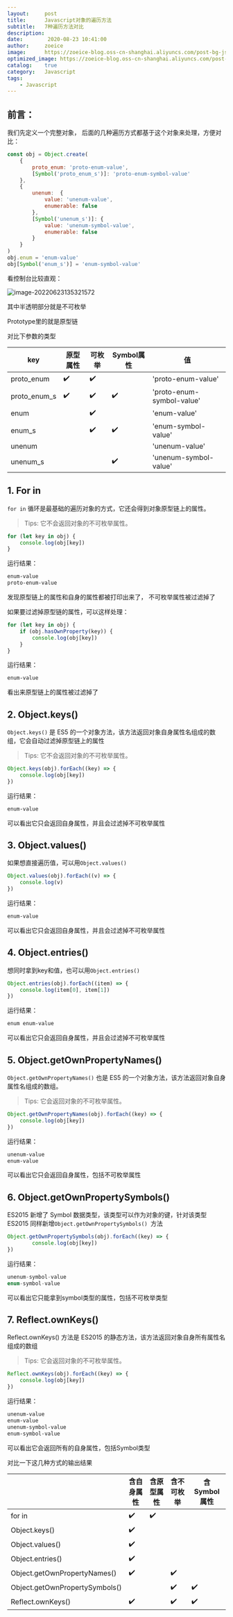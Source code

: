 ```yaml
---
layout:     post
title:      Javascript对象的遍历方法
subtitle:   7种遍历方法对比
description: 
date:        2020-08-23 10:41:00
author:     zoeice
image:      https://zoeice-blog.oss-cn-shanghai.aliyuncs.com/post-bg-js.gif
optimized_image: https://zoeice-blog.oss-cn-shanghai.aliyuncs.com/post-bg-es.jpg?x-oss-process=image/resize,w_380
catalog:    true
category:   Javascript
tags:
    - Javascript
---
```


## 前言：
我们先定义一个完整对象， 后面的几种遍历方式都基于这个对象来处理，方便对比：
```javascript
const obj = Object.create(
    {
        proto_enum: 'proto-enum-value',
        [Symbol('proto_enum_s')]: 'proto-enum-symbol-value'
    }, 
    {
        unenum:  {
            value: 'unenum-value',
            enumerable: false
        },
        [Symbol('unenum_s')]: {
            value: 'unenum-symbol-value',
            enumerable: false
        }
    }
)
obj.enum = 'enum-value'
obj[Symbol('enum_s')] = 'enum-symbol-value'
```

看控制台比较直观：

![image-20220623135321572](http://zoeice-blog.oss-cn-shanghai.aliyuncs.com/content/post-js-traverse-object.jpg)

其中半透明部分就是不可枚举

Prototype里的就是原型链



对比下参数的类型

| key          | 原型属性 | 可枚举 | Symbol属性 | 值                        |
| ------------ | -------- | ------ | ---------- | ------------------------- |
| proto_enum   | ✔️        | ✔️      |            | 'proto-enum-value'        |
| proto_enum_s | ✔️        | ✔️      | ✔️          | 'proto-enum-symbol-value' |
| enum         |          | ✔️      |            | 'enum-value'              |
| enum_s       |          | ✔️      | ✔️          | 'enum-symbol-value'       |
| unenum       |          |        |            | 'unenum-value'            |
| unenum_s     |          |        | ✔️          | 'unenum-symbol-value'     |



## 1. For in

`for in` 循环是最基础的遍历对象的方式，它还会得到对象原型链上的属性。
>Tips: 它不会返回对象的不可枚举属性。

```javascript
for (let key in obj) {
    console.log(obj[key]) 
}
```
运行结果：
```bash
enum-value
proto-enum-value
```
发现原型链上的属性和自身的属性都被打印出来了， 不可枚举属性被过滤掉了



如果要过滤掉原型链的属性，可以这样处理：

```javascript
for (let key in obj) {
    if (obj.hasOwnProperty(key)) {
        console.log(obj[key]) 
    }
}
```
运行结果：
```bash
enum-value
```

看出来原型链上的属性被过滤掉了

## 2. Object.keys()

`Object.keys()` 是 ES5 的一个对象方法，该方法返回对象自身属性名组成的数组，它会自动过滤掉原型链上的属性
>Tips: 它不会返回对象的不可枚举属性。

```javascript
Object.keys(obj).forEach((key) => {
    console.log(obj[key])
})
```

运行结果：

```bash
enum-value
```

可以看出它只会返回自身属性，并且会过滤掉不可枚举属性

## 3. Object.values()

如果想直接遍历值，可以用`Object.values()`

```javascript
Object.values(obj).forEach((v) => {
    console.log(v)
})
```
运行结果：
```bash
enum-value
```

可以看出它只会返回自身属性，并且会过滤掉不可枚举属性

## 4. Object.entries()

想同时拿到key和值，也可以用`Object.entries()`

```javascript
Object.entries(obj).forEach((item) => {
    console.log(item[0], item[1]) 
})
```
运行结果：
```bash
enum enum-value
```

可以看出它只会返回自身属性，并且会过滤掉不可枚举属性

## 5. Object.getOwnPropertyNames()

`Object.getOwnPropertyNames()` 也是 ES5 的一个对象方法，该方法返回对象自身属性名组成的数组。
>Tips: 它会返回对象的不可枚举属性。

```javascript
Object.getOwnPropertyNames(obj).forEach((key) => {
    console.log(obj[key]) 
})
```
运行结果：
```bash
unenum-value
enum-value
```

可以看出它只会返回自身属性，包括不可枚举属性

## 6. Object.getOwnPropertySymbols()

ES2015 新增了 Symbol 数据类型，该类型可以作为对象的键，针对该类型 ES2015 同样新增`Object.getOwnPropertySymbols() `方法

```javascript
Object.getOwnPropertySymbols(obj).forEach((key) => {
		console.log(obj[key])
})
```

运行结果：

```javascript
unenum-symbol-value
enum-symbol-value
```

可以看出它只能拿到symbol类型的属性，包括不可枚举类型



## 7. Reflect.ownKeys()

Reflect.ownKeys() 方法是 ES2015 的静态方法，该方法返回对象自身所有属性名组成的数组
>Tips: 它会返回对象的不可枚举属性。
```javascript
Reflect.ownKeys(obj).forEach((key) => {
    console.log(obj[key])
})
```
运行结果：
```bash
unenum-value
enum-value
unenum-symbol-value
enum-symbol-value
```

可以看出它会返回所有的自身属性，包括Symbol类型



对比一下这几种方式的输出结果

|                                | 含自身属性 | 含原型属性 | 含不可枚举 | 含Symbol属性 |
| ------------------------------ | ---------- | ---------- | ---------- | ------------ |
| for in                         | ✔️          | ✔️          |            |              |
| Object.keys()                  | ✔️          |            |            |              |
| Object.values()                | ✔️          |            |            |              |
| Object.entries()               | ✔️          |            |            |              |
| Object.getOwnPropertyNames()   | ✔️          |            | ✔️          |              |
| Object.getOwnPropertySymbols() |            |            | ✔️          | ✔️            |
| Reflect.ownKeys()              | ✔️          |            | ✔️          | ✔️            |

